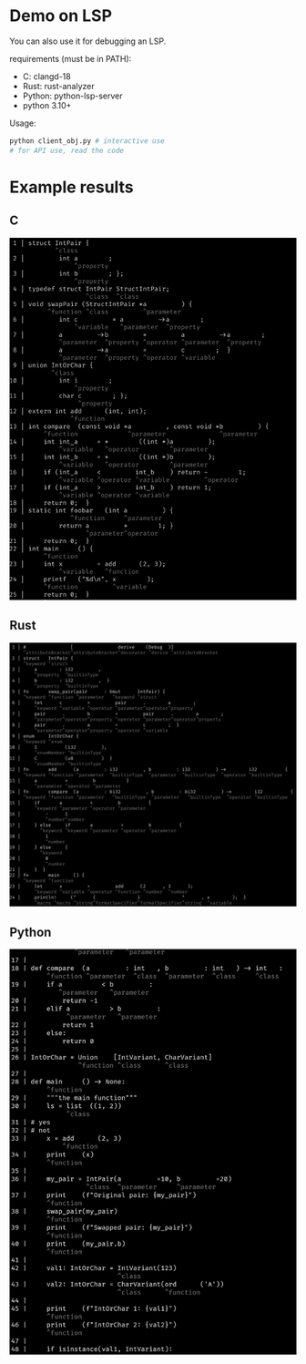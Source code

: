 # Demo on LSP
You can also use it for debugging an LSP.

requirements (must be in PATH):
* C: clangd-18
* Rust: rust-analyzer
* Python: python-lsp-server
* python 3.10+

Usage:
```sh
python client_obj.py # interactive use
# for API use, read the code
```

# Example results
## C
![c](./assets/c.png)
## Rust
![rust](./assets/rust.png)
## Python
![python](./assets/python.png)
